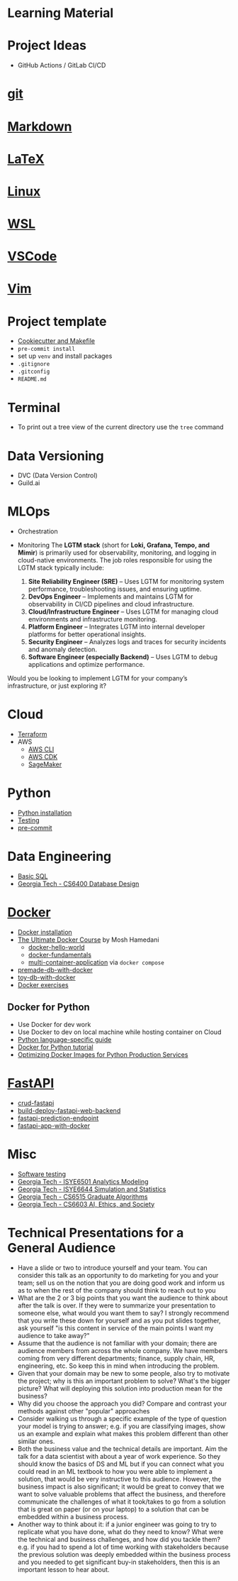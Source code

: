 Learning Material
=================

# Project Ideas

* GitHub Actions / GitLab CI/CD

# [git](src/git/README.md)

# [Markdown](src/markdown/README.md)

# [LaTeX](src/latex/README.md)

# [Linux](src/linux/README.md)

# [WSL](src/wsl/README.md)

# [VSCode](src/vscode/README.md)

# [Vim](src/vim/README.md)

# Project template

* [Cookiecutter and Makefile](https://www.ianwootten.co.uk/2021/01/07/bootstrapping-python-projects-with-cookiecutter-and-makefiles/)
* `pre-commit install`
* set up `venv` and install packages
* `.gitignore`
* `.gitconfig`
* `README.md`

# Terminal

* To print out a tree view of the current directory use the `tree` command

# Data Versioning

* DVC (Data Version Control)
* Guild.ai

# MLOps

* Orchestration
* Monitoring
  The **LGTM stack** (short for **Loki, Grafana, Tempo, and Mimir**) is primarily used for observability, monitoring, and logging in cloud-native environments. The job roles responsible for using the LGTM stack typically include:

  1. **Site Reliability Engineer (SRE)** – Uses LGTM for monitoring system performance, troubleshooting issues, and ensuring uptime.
  2. **DevOps Engineer** – Implements and maintains LGTM for observability in CI/CD pipelines and cloud infrastructure.
  3. **Cloud/Infrastructure Engineer** – Uses LGTM for managing cloud environments and infrastructure monitoring.
  4. **Platform Engineer** – Integrates LGTM into internal developer platforms for better operational insights.
  5. **Security Engineer** – Analyzes logs and traces for security incidents and anomaly detection.
  6. **Software Engineer (especially Backend)** – Uses LGTM to debug applications and optimize performance.

Would you be looking to implement LGTM for your company’s infrastructure, or just exploring it?

# Cloud

* [Terraform](src/terraform/README.md)
* AWS
  * [AWS CLI](src/aws/aws_cli/README.md)
  * [AWS CDK](src/aws/cdk/README.md)
  * [SageMaker](src/aws/sagemaker/README.md)

# Python

* [Python installation](src/python/README.md)
* [Testing](src/python/testing/README.md)
* [pre-commit](src/python/pre-commit/README.md)

# Data Engineering

* [Basic SQL](https://github.com/francisco-camargo/learn-sql)
* [Georgia Tech - CS6400 Database Design](https://github.com/francisco-camargo/cs6400-database-design-tradeplaza)

# [Docker](src/docker/README.md)

* [Docker installation](https://github.com/francisco-camargo/dev-workflow/blob/main/src/docker/README.md)
* [The Ultimate Docker Course](https://codewithmosh.com/p/the-ultimate-docker-course) by Mosh Hamedani
  * [docker-hello-world](https://github.com/francisco-camargo/docker-hello-world.git)
  * [docker-fundamentals](https://github.com/francisco-camargo/docker-fundamentals)
  * [multi-container-application](https://github.com/francisco-camargo/vidly) via `docker compose`
* [premade-db-with-docker](https://github.com/francisco-camargo/premade-db-with-docker)
* [toy-db-with-docker](https://github.com/francisco-camargo/toy-db-with-docker)
* [Docker exercises](https://github.com/bregman-arie/devops-exercises/blob/master/topics/containers/README.md)

## Docker for Python

* Use Docker for dev work
* Use Docker to dev on local machine while hosting container on Cloud
* [Python language-specific guide](https://docs.docker.com/guides/python/)
* [Docker for Python tutorial](https://github.com/patrickloeber/python-docker-tutorial.git)
* [Optimizing Docker Images for Python Production Services](https://martynassubonis.substack.com/p/optimizing-docker-images-for-python)

# [FastAPI](src/fastapi/README.md)

* [crud-fastapi](https://github.com/francisco-camargo/crud-fastapi)
* [build-deploy-fastapi-web-backend](https://github.com/francisco-camargo/build-deploy-fastapi-web-backend)
* [fastapi-prediction-endpoint](https://github.com/francisco-camargo/fastapi-prediction-endpoint)
* [fastapi-app-with-docker](https://github.com/francisco-camargo/fastapi-app-with-docker)

# Misc

* [Software testing](src/testing/README.md)
* [Georgia Tech - ISYE6501 Analytics Modeling](https://github.com/francisco-camargo/isye6501-analyticsmodeling)
* [Georgia Tech - ISYE6644 Simulation and Statistics](https://github.com/francisco-camargo/isye6644-simulation)
* [Georgia Tech - CS6515 Graduate Algorithms](https://github.com/francisco-camargo/cs6515-intro-grad-algo)
* [Georgia Tech - CS6603 AI, Ethics, and Society](https://github.com/francisco-camargo/cs6603-ai-ethics-society)

# Technical Presentations for a General Audience

* Have a slide or two to introduce yourself and your team. You can consider this talk as an opportunity to do marketing for you and your team; sell us on the notion that you are doing good work and inform us as to when the rest of the company should think to reach out to you
* What are the 2 or 3 big points that you want the audience to think about after the talk is over. If they were to summarize your presentation to someone else, what would you want them to say? I strongly recommend that you write these down for yourself and as you put slides together, ask yourself "is this content in service of the main points I want my audience to take away?"
* Assume that the audience is not familiar with your domain; there are audience members from across the whole company. We have members coming from very different departments; finance, supply chain, HR, engineering, etc. So keep this in mind when introducing the problem.
* Given that your domain may be new to some people, also try to motivate the project; why is this an important problem to solve? What's the bigger picture? What will deploying this solution into production mean for the business?
* Why did you choose the approach you did? Compare and contrast your methods against other "popular" approaches
* Consider walking us through a specific example of the type of question your model is trying to answer; e.g. if you are classifying images, show us an example and explain what makes this problem different than other similar ones.
* Both the business value and the technical details are important. Aim the talk for a data scientist with about a year of work experience. So they should know the basics of DS and ML but if you can connect what you could read in an ML textbook to how you were able to implement a solution, that would be very instructive to this audience. However, the business impact is also significant; it would be great to convey that we want to solve valuable problems that affect the business, and therefore communicate the challenges of what it took/takes to go from a solution that is great on paper (or on your laptop) to a solution that can be embedded within a business process.
* Another way to think about it: if a junior engineer was going to try to replicate what you have done, what do they need to know? What were the technical and business challenges, and how did you tackle them? e.g. if you had to spend a lot of time working with stakeholders because the previous solution was deeply embedded within the business process and you needed to get significant buy-in stakeholders, then this is an important lesson to hear about.
